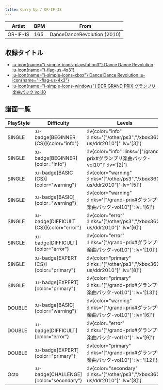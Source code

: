 ```yaml
---
title: Curry Up / OR-IF-IS
---
```


|Artist|BPM|From|
|------|---|----|
|OR-IF-IS|165|DanceDanceRevolution (2010)|

## 収録タイトル

- [ :u-icon{name="i-simple-icons-playstation3"} Dance Dance Revolution :u-icon{name="i-flag-us-4x3"} ](/other/ps3)
- [ :u-icon{name="i-simple-icons-xbox"} Dance Dance Revolution :u-icon{name="i-flag-us-4x3"} ](/xbox360-us/ddr2010)
- [ :u-icon{name="i-simple-icons-windows"} DDR GRAND PRIX グランプリ楽曲パック vol.10](/grand-prix#グランプリ楽曲パック-vol10)

## 譜面一覧

|PlayStyle|Difficulty|Levels|Notes|Movie|
|---------|----------|------|-----|-----|
|SINGLE| :u-badge[BEGINNER (CS)]{color="info"} | :lv{color="info" :links='["/other/ps3","/xbox360-us/ddr2010"]' :lv='[3]'} |138/0||
|SINGLE| :u-badge[BEGINNER]{color="info"} | :lv{color="info" :links='["/grand-prix#グランプリ楽曲パック-vol10"]' :lv='[2]'} |68/5||
|SINGLE| :u-badge[BASIC (CS)]{color="warning"} | :lv{color="warning" :links='["/other/ps3","/xbox360-us/ddr2010"]' :lv='[5]'} |159/26||
|SINGLE| :u-badge[BASIC]{color="warning"} | :lv{color="warning" :links='["/grand-prix#グランプリ楽曲パック-vol10"]' :lv='[6]'} |159/9||
|SINGLE| :u-badge[DIFFICULT (CS)]{color="error"} | :lv{color="error" :links='["/other/ps3","/xbox360-us/ddr2010"]' :lv='[6]'} |236/6||
|SINGLE| :u-badge[DIFFICULT]{color="error"} | :lv{color="error" :links='["/grand-prix#グランプリ楽曲パック-vol10"]' :lv='[10]'} |209/101||
|SINGLE| :u-badge[EXPERT (CS)]{color="primary"} | :lv{color="primary" :links='["/other/ps3","/xbox360-us/ddr2010"]' :lv='[8]'} |320/20||
|SINGLE| :u-badge[EXPERT]{color="primary"} | :lv{color="primary" :links='["/grand-prix#グランプリ楽曲パック-vol10"]' :lv='[13]'} |318/31||
|DOUBLE| :u-badge[BASIC]{color="warning"} | :lv{color="warning" :links='["/grand-prix#グランプリ楽曲パック-vol10"]' :lv='[6]'} |159/10||
|DOUBLE| :u-badge[DIFFICULT]{color="error"} | :lv{color="error" :links='["/grand-prix#グランプリ楽曲パック-vol10"]' :lv='[9]'} |190/106||
|DOUBLE| :u-badge[EXPERT]{color="primary"} | :lv{color="primary" :links='["/grand-prix#グランプリ楽曲パック-vol10"]' :lv='[12]'} |272/37||
|Octo| :u-badge[CHALLENGE]{color="secondary"} | :lv{color="secondary" :links='["/other/ps3","/xbox360-us/ddr2010"]' :lv='[8]'} |||
